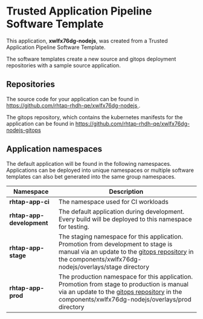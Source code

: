 # Trusted Application Pipeline Software Template

This application, **xwlfx76dg-nodejs**, was created from a Trusted Application Pipeline Software Template.

The software templates create a new source and gitops deployment repositories with a sample source application. 

## Repositories

The source code for your application can be found in [https://github.com/rhtap-rhdh-qe/xwlfx76dg-nodejs ](https://github.com/rhtap-rhdh-qe/xwlfx76dg-nodejs ).
 
The gitops repository, which contains the kubernetes manifests for the application can be found in 
[https://github.com/rhtap-rhdh-qe/xwlfx76dg-nodejs-gitops ](https://github.com/rhtap-rhdh-qe/xwlfx76dg-nodejs-gitops ) 

## Application namespaces 

The default application will be found in the following namespaces. Applications can be deployed into unique namespaces or multiple software templates can also bet generated into the same group namespaces.  

|  Namespace   |  Description   |  
| -------- | -------- |
| **rhtap-app-ci** | The namespace used for CI workloads |
| **rhtap-app-development** | The default application during development. Every build will be deployed to this namespace for testing. |
| **rhtap-app-stage** | The staging namespace for this application. Promotion from development to stage is manual via an update to the [gitops repository](https://github.com/rhtap-rhdh-qe/xwlfx76dg-nodejs-gitops ) in the components/xwlfx76dg-nodejs/overlays/stage directory |
| **rhtap-app-prod** | The production namespace for this application. Promotion from stage to production is manual via an update to the [gitops repository](https://github.com/rhtap-rhdh-qe/xwlfx76dg-nodejs-gitops ) in the components/xwlfx76dg-nodejs/overlays/prod directory |